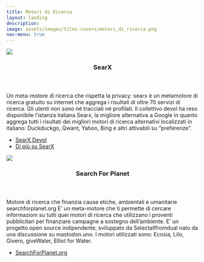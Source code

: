 ```yaml
---
title: Motori di Ricerca
layout: landing
description:
image: assets/images/tiles-covers/motori_di_ricerca.png
nav-menu: true
---
```


<!-- Main -->
<div id="main">

<!-- Two -->
<section id="two" class="spotlights">
	<section>
		<img src="{{ "assets/images/logos/searx.png" | relative_url }}" loading="lazy">
		<div class="content">
			<div class="inner">
				<header class="major">
					<h3>SearX</h3>
				</header>
				<p>Un meta-motore di ricerca che rispetta la privacy: searx è un metamotore di ricerca gratuito su internet che aggrega i risultati di oltre 70 servizi di ricerca. Gli utenti non sono né tracciati né profilati. Il collettivo devol ha reso disponibile l’istanza italiana Searx, la migliore alternativa a Google in quanto aggrega tutti i risultati dei migliori motori di ricerca alternativi localizzati in italiano: Duckduckgo, Qwant, Yahoo, Bing e altri attivabili su “preferenze”.</p>
				<ul class="actions">
					<li><a href="https://searx.devol.it" class="button">SearX Devol</a></li>
					<li><a href="{{ site.baseurl }}/it/searx" class="button">Di più su SearX</a></li>
				</ul>
			</div>
		</div>
	</section>
	<section>
		<img src="{{ "/assets/images/logos/searchforplanet.png" | relative_url }}" loading="lazy">
		<div class="content">
			<div class="inner">
				<header class="major">
					<h3>Search For Planet</h3>
				</header>
				<p>Motore di ricerca che finanzia cause etiche, ambientali e umanitarie searchforplanet.org E’ un meta-motore che ti permette di cercare informazioni su tutti quei motori di ricerca che utilizzano i proventi pubblicitari per finanziare campagne a sostegno dell’ambiente. E’ un progetto open source indipendente, sviluppato da Selectallfromdual nato da una discussione su mastodon.uno. I motori utilizzati sono: Ecosia, Lilo, Givero, giveWater, Elliot for Water.</p>
				<ul class="actions">
					<li><a href="https://www.searchforplanet.org/" class="button">SearchForPlanet.org</a></li>
				</ul>
			</div>
		</div>
	</section>
</section>

</div>
